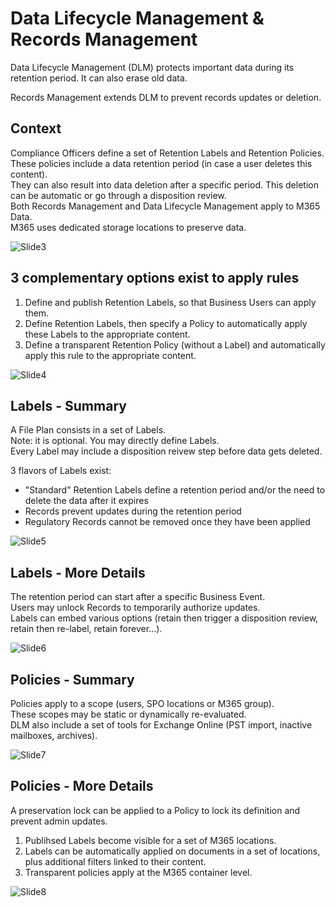 # Data Lifecycle Management & Records Management

Data Lifecycle Management (DLM) protects important data during its retention period. 
It can also erase old data. 

Records Management extends DLM to prevent records updates or deletion.

## Context
Compliance Officers define a set of Retention Labels and Retention Policies.  
These policies include a data retention period (in case a user deletes this content).  
They can also result into data deletion after a specific period. This deletion can be automatic or go through a disposition review.  
Both Records Management and Data Lifecycle Management apply to M365 Data.  
M365 uses dedicated storage locations to preserve data.  
  
![Slide3](https://user-images.githubusercontent.com/104838111/183934326-4e3e6492-34a4-46a1-a72c-57a6b2276dd4.png)

## 3 complementary options exist to apply rules    
1. Define and publish Retention Labels, so that Business Users can apply them.  
2. Define Retention Labels, then specify a Policy to automatically apply these Labels to the appropriate content.  
3. Define a transparent Retention Policy (without a Label) and automatically apply this rule to the appropriate content.  
  
![Slide4](https://user-images.githubusercontent.com/104838111/183939212-98c54687-243d-4c0b-a63f-1cdcc3a08e95.png)

## Labels - Summary
A File Plan consists in a set of Labels.  
Note: it is optional. You may directly define Labels.    
Every Label may include a disposition reivew step before data gets deleted.  
  
3 flavors of Labels exist:  
- "Standard" Retention Labels define a retention period and/or the need to delete the data after it expires
- Records prevent updates during the retention period
- Regulatory Records cannot be removed once they have been applied  
  
![Slide5](https://user-images.githubusercontent.com/104838111/183939377-652d41af-9d07-4ddf-8012-f06d29e47249.png)

## Labels - More Details
The retention period can start after a specific Business Event.  
Users may unlock Records to temporarily authorize updates.  
Labels can embed various options (retain then trigger a disposition review, retain then re-label, retain forever...).  
  
![Slide6](https://user-images.githubusercontent.com/104838111/183941970-f7041197-31aa-49ff-9594-28bf1680f467.png)

## Policies - Summary
Policies apply to a scope (users, SPO locations or M365 group).  
These scopes may be static or dynamically re-evaluated.  
DLM also include a set of tools for Exchange Online (PST import, inactive mailboxes, archives).  


![Slide7](https://user-images.githubusercontent.com/104838111/183945579-5f8a5bcd-da48-40c5-9d9a-6634dd37f646.png)

## Policies - More Details
A preservation lock can be applied to a Policy to lock its definition and prevent admin updates.  
1. Publihsed Labels become visible for a set of M365 locations.
2. Labels can be automatically applied on documents in a set of locations, plus additional filters linked to their content.
3. Transparent policies apply at the M365 container level.
  
![Slide8](https://user-images.githubusercontent.com/104838111/183946362-ace139c1-183d-4a5a-a7b0-8e6bdc72e892.png)
